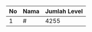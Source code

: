 | No | Nama            | Jumlah Level |
|----|-----------------|--------------|
| 1  | #    |    4255        |
